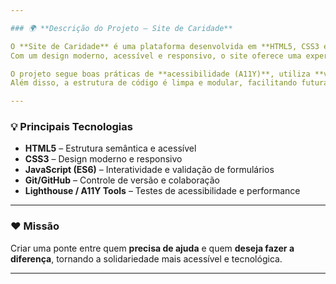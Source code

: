 ```yaml
---

### 🌍 **Descrição do Projeto — Site de Caridade**

O **Site de Caridade** é uma plataforma desenvolvida em **HTML5, CSS3 e JavaScript**, criada com o objetivo de **conectar pessoas e causas sociais**, promovendo doações, voluntariado e a divulgação de projetos solidários.
Com um design moderno, acessível e responsivo, o site oferece uma experiência inclusiva para todos os públicos, permitindo que visitantes **conheçam iniciativas sociais**, **façam doações seguras** e **participem como voluntários**.

O projeto segue boas práticas de **acessibilidade (A11Y)**, utiliza **versionamento com Git/GitHub** e está preparado para **implantação em infraestrutura web moderna** (como GitHub Pages, Netlify ou Vercel).
Além disso, a estrutura de código é limpa e modular, facilitando futuras integrações com APIs de pagamento (Pix, Stripe) e bancos de dados para gerenciamento de doações e voluntários.

---
```


### 💡 **Principais Tecnologias**

* **HTML5** – Estrutura semântica e acessível
* **CSS3** – Design moderno e responsivo
* **JavaScript (ES6)** – Interatividade e validação de formulários
* **Git/GitHub** – Controle de versão e colaboração
* **Lighthouse / A11Y Tools** – Testes de acessibilidade e performance

---

### ❤️ **Missão**

Criar uma ponte entre quem **precisa de ajuda** e quem **deseja fazer a diferença**, tornando a solidariedade mais acessível e tecnológica.

---
